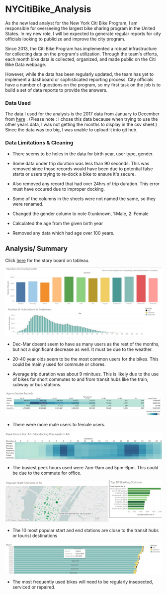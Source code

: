 # NYCitiBike_Analysis

As the new lead analyst for the New York Citi Bike Program, I am  responsible for overseeing the largest bike sharing program in the United States. In my new role, I will be expected to generate regular reports for city officials looking to publicize and improve the city program.

Since 2013, the Citi Bike Program has implemented a robust infrastructure for collecting data on the program's utilization. Through the team's efforts, each month bike data is collected, organized, and made public on the Citi Bike Data webpage.

However, while the data has been regularly updated, the team has yet to implement a dashboard or sophisticated reporting process. City officials have a number of questions on the program, so my first task on the job is to build a set of data reports to provide the answers.

### Data Used

The data I used for the analysis is the 2017 data from January to December from [here](https://s3.amazonaws.com/tripdata/index.html) . (Please note : I chose this data because when trying to use the other years data, I was not getting the months to display in the csv sheet.) Since the data was too big, I was unable to upload it into git hub. 

### Data Limitations & Cleaning

* There seems to be holes in the data for birth year, user type, gender. 

* Some data under trip duration was less than 90 seconds. This was removed since those records would have been due to potential false starts or users trying to re-dock a bike to ensure it's secure. 

* Also removed any record that had over 24hrs of trip duration. This error must have occured due to improper docking. 

* Some of the columns in the sheets were not named the same, so they were renamed. 

* Changed the gender column to note 0:unknown, 1:Male, 2: Female

* Calculated the age from the given birth year

* Removed any data which had age over 100 years. 

## Analysis/ Summary

Click [here](https://public.tableau.com/profile/shimsy#!/vizhome/CitiBike_NY/Story1) for the story board on tableau. 

![img](https://github.com/ShimsyV/NYCitiBike_Analysis/blob/main/images/trip_analysis.JPG)

* Dec-Mar doesnt seem to have as many users as the rest of the months, but not a significant decrease as well. It must be due to the weather.

* 20-40 year olds seem to be the most common users for the bikes. This could be mainly used for commute or chores.

* Average trip duration was about 9 minitues. This is likely due to the use of bikes for short commutes to and from transit hubs like the train, subway or bus stations. 

![img](https://github.com/ShimsyV/NYCitiBike_Analysis/blob/main/images/ageVsGender.JPG)

* There were more male users to female users. 

![img](https://github.com/ShimsyV/NYCitiBike_Analysis/blob/main/images/peek_hours.JPG)

* The busiest peek hours used were 7am-9am and 5pm-6pm. This could be due to the commute for office.

![img](https://github.com/ShimsyV/NYCitiBike_Analysis/blob/main/images/popular_stations.JPG)

* The 10 most popular start and end stations are close to the transit hubs or tourist destinations

![img](https://github.com/ShimsyV/NYCitiBike_Analysis/blob/main/images/top_bike.JPG)

* The most frequently used bikes will need to be regularly insepected, serviced or repaired. 












